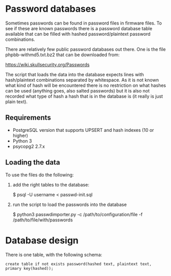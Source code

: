 # Password databases

Sometimes passwords can be found in password files in firmware files. To see
if these are known passwords there is a password database table available
that can be filled with hashed password/plaintext password combinations.

There are relatively few public password databases out there. One is the
file phpbb-withmd5.txt.bz2 that can be downloaded from:

https://wiki.skullsecurity.org/Passwords

The script that loads the data into the database expects lines with
hash/plaintext combinations separated by whitespace. As it is not known what
kind of hash will be encountered there is no restriction on what hashes can
be used (anything goes, also salted passwords) but it is also not recorded
what type of hash a hash that is in the database is (it really is just plain
text).

## Requirements

* PostgreSQL version that supports UPSERT and hash indexes (10 or higher)
* Python 3
* psycopg2 2.7.x

## Loading the data

To use the files do the following:

1. add the right tables to the database:

    $ psql -U username < passwd-init.sql

2. run the script to load the passwords into the database

    $ python3 passwdimporter.py -c /path/to/configuration/file -f /path/to/file/with/passwords

# Database design

There is one table, with the following schema:

    create table if not exists password(hashed text, plaintext text, primary key(hashed));
